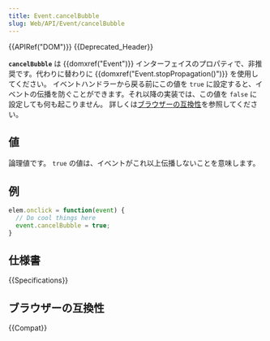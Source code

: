 ```yaml
---
title: Event.cancelBubble
slug: Web/API/Event/cancelBubble
---
```

{{APIRef("DOM")}} {{Deprecated_Header}}

**`cancelBubble`** は {{domxref("Event")}} インターフェイスのプロパティで、非推奨です。代わりに替わりに {{domxref("Event.stopPropagation()")}} を使用してください。
イベントハンドラーから戻る前にこの値を `true` に設定すると、イベントの伝播を防ぐことができます。それ以降の実装では、この値を `false` に設定しても何も起こりません。
詳しくは[ブラウザーの互換性](#ブラウザーの互換性)を参照してください。

## 値

論理値です。 `true` の値は、イベントがこれ以上伝播しないことを意味します。

## 例

```js
elem.onclick = function(event) {
  // Do cool things here
  event.cancelBubble = true;
}
```

## 仕様書

{{Specifications}}

## ブラウザーの互換性

{{Compat}}
